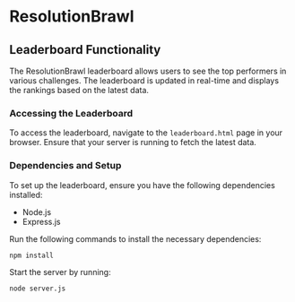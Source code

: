 # ResolutionBrawl

## Leaderboard Functionality

The ResolutionBrawl leaderboard allows users to see the top performers in various challenges. The leaderboard is updated in real-time and displays the rankings based on the latest data.

### Accessing the Leaderboard

To access the leaderboard, navigate to the `leaderboard.html` page in your browser. Ensure that your server is running to fetch the latest data.

### Dependencies and Setup

To set up the leaderboard, ensure you have the following dependencies installed:
- Node.js
- Express.js

Run the following commands to install the necessary dependencies:
```
npm install
```

Start the server by running:
```
node server.js
```
